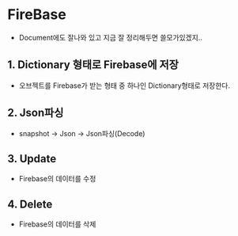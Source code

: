 # FireBase
- Document에도 잘나와 있고 지금 잘 정리해두면 쓸모가있겠지..
## 1. Dictionary 형태로 Firebase에 저장
- 오브젝트를 Firebase가 받는 형태 중 하나인 Dictionary형태로 저장한다.
## 2. Json파싱
- snapshot -> Json -> Json파싱(Decode)
## 3. Update
- Firebase의 데이터를 수정
## 4. Delete
- Firebase의 데이터를 삭제
